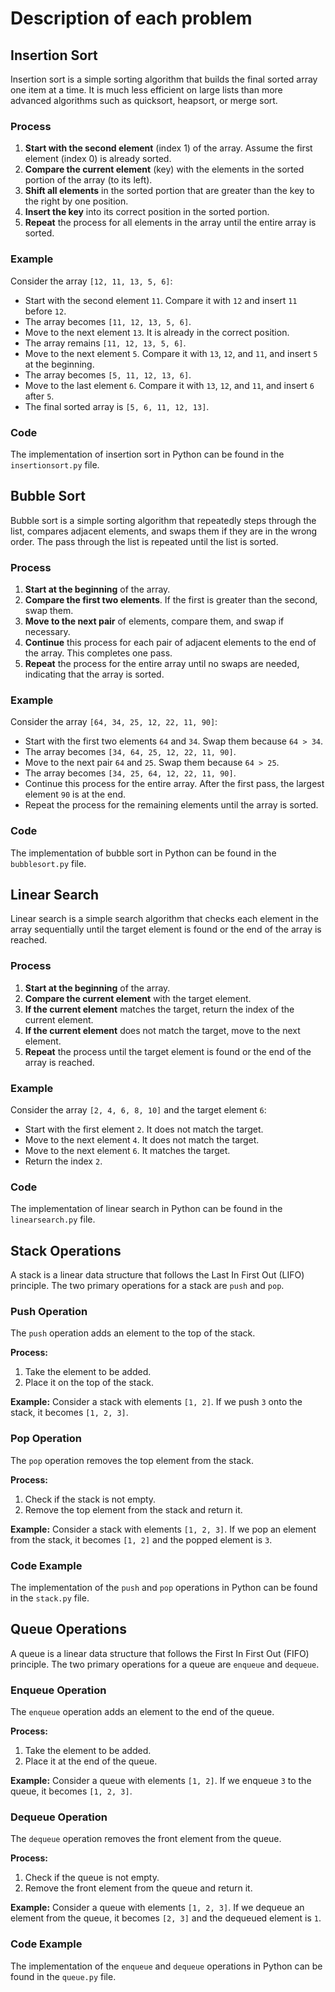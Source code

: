 # Description of each problem


## Insertion Sort

Insertion sort is a simple sorting algorithm that builds the final sorted array one item at a time. It is much less efficient on large lists than more advanced algorithms such as quicksort, heapsort, or merge sort.

### Process

1. **Start with the second element** (index 1) of the array. Assume the first element (index 0) is already sorted.
2. **Compare the current element** (key) with the elements in the sorted portion of the array (to its left).
3. **Shift all elements** in the sorted portion that are greater than the key to the right by one position.
4. **Insert the key** into its correct position in the sorted portion.
5. **Repeat** the process for all elements in the array until the entire array is sorted.

### Example

Consider the array `[12, 11, 13, 5, 6]`:

- Start with the second element `11`. Compare it with `12` and insert `11` before `12`.
- The array becomes `[11, 12, 13, 5, 6]`.
- Move to the next element `13`. It is already in the correct position.
- The array remains `[11, 12, 13, 5, 6]`.
- Move to the next element `5`. Compare it with `13`, `12`, and `11`, and insert `5` at the beginning.
- The array becomes `[5, 11, 12, 13, 6]`.
- Move to the last element `6`. Compare it with `13`, `12`, and `11`, and insert `6` after `5`.
- The final sorted array is `[5, 6, 11, 12, 13]`.

### Code

The implementation of insertion sort in Python can be found in the `insertionsort.py` file.

## Bubble Sort

Bubble sort is a simple sorting algorithm that repeatedly steps through the list, compares adjacent elements, and swaps them if they are in the wrong order. The pass through the list is repeated until the list is sorted.

### Process

1. **Start at the beginning** of the array.
2. **Compare the first two elements**. If the first is greater than the second, swap them.
3. **Move to the next pair** of elements, compare them, and swap if necessary.
4. **Continue** this process for each pair of adjacent elements to the end of the array. This completes one pass.
5. **Repeat** the process for the entire array until no swaps are needed, indicating that the array is sorted.

### Example

Consider the array `[64, 34, 25, 12, 22, 11, 90]`:

- Start with the first two elements `64` and `34`. Swap them because `64 > 34`.
- The array becomes `[34, 64, 25, 12, 22, 11, 90]`.
- Move to the next pair `64` and `25`. Swap them because `64 > 25`.
- The array becomes `[34, 25, 64, 12, 22, 11, 90]`.
- Continue this process for the entire array. After the first pass, the largest element `90` is at the end.
- Repeat the process for the remaining elements until the array is sorted.

### Code

The implementation of bubble sort in Python can be found in the `bubblesort.py` file.

## Linear Search

Linear search is a simple search algorithm that checks each element in the array sequentially until the target element is found or the end of the array is reached.

### Process

1. **Start at the beginning** of the array.
2. **Compare the current element** with the target element.
3. **If the current element** matches the target, return the index of the current element.
4. **If the current element** does not match the target, move to the next element.
5. **Repeat** the process until the target element is found or the end of the array is reached.

### Example

Consider the array `[2, 4, 6, 8, 10]` and the target element `6`:

- Start with the first element `2`. It does not match the target.
- Move to the next element `4`. It does not match the target.
- Move to the next element `6`. It matches the target.
- Return the index `2`.

### Code

The implementation of linear search in Python can be found in the `linearsearch.py` file.

## Stack Operations

A stack is a linear data structure that follows the Last In First Out (LIFO) principle. The two primary operations for a stack are `push` and `pop`.

### Push Operation

The `push` operation adds an element to the top of the stack.

**Process:**
1. Take the element to be added.
2. Place it on the top of the stack.

**Example:**
Consider a stack with elements `[1, 2]`. If we push `3` onto the stack, it becomes `[1, 2, 3]`.

### Pop Operation

The `pop` operation removes the top element from the stack.

**Process:**
1. Check if the stack is not empty.
2. Remove the top element from the stack and return it.

**Example:**
Consider a stack with elements `[1, 2, 3]`. If we pop an element from the stack, it becomes `[1, 2]` and the popped element is `3`.

### Code Example

The implementation of the `push` and `pop` operations in Python can be found in the `stack.py` file.

## Queue Operations

A queue is a linear data structure that follows the First In First Out (FIFO) principle. The two primary operations for a queue are `enqueue` and `dequeue`.

### Enqueue Operation

The `enqueue` operation adds an element to the end of the queue.

**Process:**
1. Take the element to be added.
2. Place it at the end of the queue.

**Example:**
Consider a queue with elements `[1, 2]`. If we enqueue `3` to the queue, it becomes `[1, 2, 3]`.

### Dequeue Operation

The `dequeue` operation removes the front element from the queue.

**Process:**
1. Check if the queue is not empty.
2. Remove the front element from the queue and return it.

**Example:**
Consider a queue with elements `[1, 2, 3]`. If we dequeue an element from the queue, it becomes `[2, 3]` and the dequeued element is `1`.

### Code Example

The implementation of the `enqueue` and `dequeue` operations in Python can be found in the `queue.py` file.
